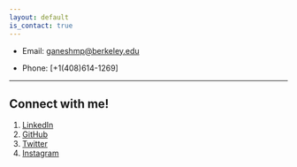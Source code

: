 ```yaml
---
layout: default
is_contact: true
---
```


* Email: [ganeshmp@berkeley.edu](mailto:ganeshmp@berkeley.edu)

* Phone: [+1(408)614-1269]

---

## Connect with me!

1. [LinkedIn](https://www.linkedin.com/in/ganesh-pimpale-864248155/)
2. [GitHub](https://github.com/GaneshPimpale)
3. [Twitter](https://twitter.com/ganeshmpimpale)
4. [Instagram](https://www.instagram.com/ganesh.m.pimpale/)